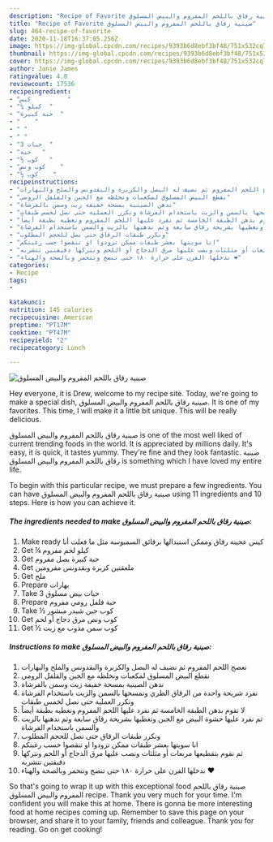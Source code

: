 ```yaml
---
description: "Recipe of Favorite صينية رقاق باللحم المفروم والبيض المسلوق"
title: "Recipe of Favorite صينية رقاق باللحم المفروم والبيض المسلوق"
slug: 464-recipe-of-favorite
date: 2020-11-18T16:37:05.256Z
image: https://img-global.cpcdn.com/recipes/9393b6d8ebf3bf48/751x532cq70/الصورة-الرئيسية-لوصفةصينية-رقاق-باللحم-المفروم-والبيض-المسلوق.jpg
thumbnail: https://img-global.cpcdn.com/recipes/9393b6d8ebf3bf48/751x532cq70/الصورة-الرئيسية-لوصفةصينية-رقاق-باللحم-المفروم-والبيض-المسلوق.jpg
cover: https://img-global.cpcdn.com/recipes/9393b6d8ebf3bf48/751x532cq70/الصورة-الرئيسية-لوصفةصينية-رقاق-باللحم-المفروم-والبيض-المسلوق.jpg
author: Janie James
ratingvalue: 4.8
reviewcount: 17536
recipeingredient:
- "كيس          "
- "¼ كيلو  "
- "حبة كبيرة  "
- "    "
- " "
- " "
- "3 حبات  "
- "حبة   "
- "½ كوب   "
- "كوب ونص    "
- "½ كوب    "
recipeinstructions:
- "نعصج اللحم المفروم ثم نضيف له البصل والكزبرة والبقدونس والملح والبهارات"
- "نقطع البيض المسلوق لمكعبات ونخلطه مع الجبن والفلفل الرومي"
- "ندهن الصينية بمسحة خفيفة زيت وسمن بالفرشاة"
- "نفرد شريحة واحدة من الرقاق الطري ونمسحها بالسمن والزيت باستخدام الفرشاة ونكرر العملية حتى نصل لخمس طبقات"
- "لا نقوم بدهن الطبقة الخامسة ثم نفرد عليها اللحم المفروم ونغطيه بطبقة أيضاً"
- "ثم نفرد عليها حشوة البيض مع الجبن ونغطيها بشريحة رقاق سابعة وثم ندهنها بالزيت والسمن باستخدام الفرشاة"
- "ونكرر طبقات الرقاق حتى نصل للحجم المطلوب"
- "انا سويتها بعشر طبقات ممكن تزودوا او تنقصوا حسب رغبتكم"
- "ثم نقوم بتقطيعها مربعات أو مثلثات ونصب عليها مرق الدجاج أو اللحم ونتركها دقيقتين تتشربه"
- "ندخلها الفرن على حرارة ١٨٠ حتى تنضج وتتحمر وبالصحة والهناء ⁦❤️⁩"
categories:
- Recipe
tags:
- 

katakunci:  
nutrition: 145 calories
recipecuisine: American
preptime: "PT17M"
cooktime: "PT47M"
recipeyield: "2"
recipecategory: Lunch

---
```



![صينية رقاق باللحم المفروم والبيض المسلوق](https://img-global.cpcdn.com/recipes/9393b6d8ebf3bf48/751x532cq70/الصورة-الرئيسية-لوصفةصينية-رقاق-باللحم-المفروم-والبيض-المسلوق.jpg)

Hey everyone, it is Drew, welcome to my recipe site. Today, we're going to make a special dish, صينية رقاق باللحم المفروم والبيض المسلوق. It is one of my favorites. This time, I will make it a little bit unique. This will be really delicious.

صينية رقاق باللحم المفروم والبيض المسلوق is one of the most well liked of current trending foods in the world. It is appreciated by millions daily. It's easy, it is quick, it tastes yummy. They're fine and they look fantastic. صينية رقاق باللحم المفروم والبيض المسلوق is something which I have loved my entire life.




To begin with this particular recipe, we must prepare a few ingredients. You can have صينية رقاق باللحم المفروم والبيض المسلوق using 11 ingredients and 10 steps. Here is how you can achieve it.

<!--inarticleads1-->

##### The ingredients needed to make صينية رقاق باللحم المفروم والبيض المسلوق:

1. Make ready كيس عجينة رقاق وممكن استبدالها برقائق السمبوسة مثل ما فعلت أنا
1. Get ¼ كيلو لحم مفروم
1. Get حبة كبيرة بصل مفروم
1. Get  ملعقتين كزبرة وبقدونس مفرومين
1. Get  ملح
1. Prepare  بهارات
1. Take 3 حبات بيض مسلوق
1. Prepare حبة فلفل رومي مفروم
1. Take ½ كوب جبن شيدر مبشور
1. Get كوب ونص مرق دجاج أو لحم
1. Get ½ كوب سمن مذوب مع زيت




<!--inarticleads2-->

##### Instructions to make صينية رقاق باللحم المفروم والبيض المسلوق:

1. نعصج اللحم المفروم ثم نضيف له البصل والكزبرة والبقدونس والملح والبهارات
1. نقطع البيض المسلوق لمكعبات ونخلطه مع الجبن والفلفل الرومي
1. ندهن الصينية بمسحة خفيفة زيت وسمن بالفرشاة
1. نفرد شريحة واحدة من الرقاق الطري ونمسحها بالسمن والزيت باستخدام الفرشاة ونكرر العملية حتى نصل لخمس طبقات
1. لا نقوم بدهن الطبقة الخامسة ثم نفرد عليها اللحم المفروم ونغطيه بطبقة أيضاً
1. ثم نفرد عليها حشوة البيض مع الجبن ونغطيها بشريحة رقاق سابعة وثم ندهنها بالزيت والسمن باستخدام الفرشاة
1. ونكرر طبقات الرقاق حتى نصل للحجم المطلوب
1. انا سويتها بعشر طبقات ممكن تزودوا او تنقصوا حسب رغبتكم
1. ثم نقوم بتقطيعها مربعات أو مثلثات ونصب عليها مرق الدجاج أو اللحم ونتركها دقيقتين تتشربه
1. ندخلها الفرن على حرارة ١٨٠ حتى تنضج وتتحمر وبالصحة والهناء ⁦❤️⁩




So that's going to wrap it up with this exceptional food صينية رقاق باللحم المفروم والبيض المسلوق recipe. Thank you very much for your time. I'm confident you will make this at home. There is gonna be more interesting food at home recipes coming up. Remember to save this page on your browser, and share it to your family, friends and colleague. Thank you for reading. Go on get cooking!
